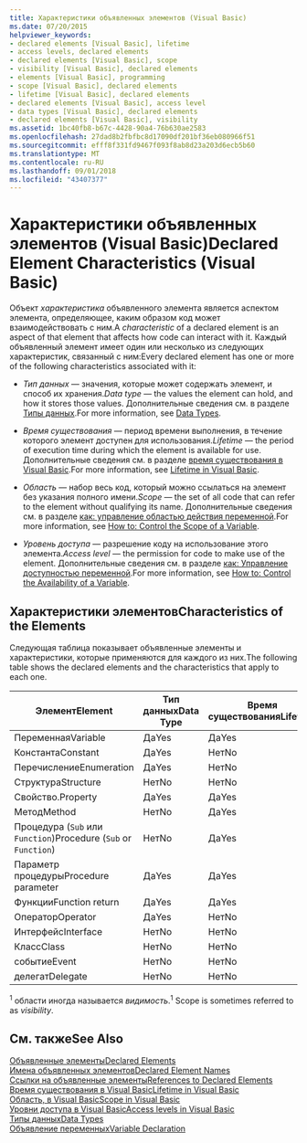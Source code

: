 ```yaml
---
title: Характеристики объявленных элементов (Visual Basic)
ms.date: 07/20/2015
helpviewer_keywords:
- declared elements [Visual Basic], lifetime
- access levels, declared elements
- declared elements [Visual Basic], scope
- visibility [Visual Basic], declared elements
- elements [Visual Basic], programming
- scope [Visual Basic], declared elements
- lifetime [Visual Basic], declared elements
- declared elements [Visual Basic], access level
- data types [Visual Basic], declared elements
- declared elements [Visual Basic], visibility
ms.assetid: 1bc40fb8-b67c-4428-90a4-76b630ae2583
ms.openlocfilehash: 27dad8b2fbfbc8d17090df201bf36eb080966f51
ms.sourcegitcommit: efff8f331fd9467f093f8ab8d23a203d6ecb5b60
ms.translationtype: MT
ms.contentlocale: ru-RU
ms.lasthandoff: 09/01/2018
ms.locfileid: "43407377"
---
```

# <a name="declared-element-characteristics-visual-basic"></a><span data-ttu-id="65834-102">Характеристики объявленных элементов (Visual Basic)</span><span class="sxs-lookup"><span data-stu-id="65834-102">Declared Element Characteristics (Visual Basic)</span></span>
<span data-ttu-id="65834-103">Объект *характеристика* объявленного элемента является аспектом элемента, определяющее, каким образом код может взаимодействовать с ним.</span><span class="sxs-lookup"><span data-stu-id="65834-103">A *characteristic* of a declared element is an aspect of that element that affects how code can interact with it.</span></span> <span data-ttu-id="65834-104">Каждый объявленный элемент имеет один или несколько из следующих характеристик, связанный с ним:</span><span class="sxs-lookup"><span data-stu-id="65834-104">Every declared element has one or more of the following characteristics associated with it:</span></span>  
  
-   <span data-ttu-id="65834-105">*Тип данных* — значения, которые может содержать элемент, и способ их хранения.</span><span class="sxs-lookup"><span data-stu-id="65834-105">*Data type* — the values the element can hold, and how it stores those values.</span></span> <span data-ttu-id="65834-106">Дополнительные сведения см. в разделе [Типы данных](../../../../visual-basic/language-reference/data-types/index.md).</span><span class="sxs-lookup"><span data-stu-id="65834-106">For more information, see [Data Types](../../../../visual-basic/language-reference/data-types/index.md).</span></span>  
  
-   <span data-ttu-id="65834-107">*Время существования* — период времени выполнения, в течение которого элемент доступен для использования.</span><span class="sxs-lookup"><span data-stu-id="65834-107">*Lifetime* — the period of execution time during which the element is available for use.</span></span> <span data-ttu-id="65834-108">Дополнительные сведения см. в разделе [время существования в Visual Basic](../../../../visual-basic/programming-guide/language-features/declared-elements/lifetime.md).</span><span class="sxs-lookup"><span data-stu-id="65834-108">For more information, see [Lifetime in Visual Basic](../../../../visual-basic/programming-guide/language-features/declared-elements/lifetime.md).</span></span>  
  
-   <span data-ttu-id="65834-109">*Область* — набор весь код, который можно ссылаться на элемент без указания полного имени.</span><span class="sxs-lookup"><span data-stu-id="65834-109">*Scope* — the set of all code that can refer to the element without qualifying its name.</span></span> <span data-ttu-id="65834-110">Дополнительные сведения см. в разделе [как: управление областью действия переменной](../../../../visual-basic/programming-guide/language-features/declared-elements/how-to-control-the-scope-of-a-variable.md).</span><span class="sxs-lookup"><span data-stu-id="65834-110">For more information, see [How to: Control the Scope of a Variable](../../../../visual-basic/programming-guide/language-features/declared-elements/how-to-control-the-scope-of-a-variable.md).</span></span>  
  
-   <span data-ttu-id="65834-111">*Уровень доступа* — разрешение коду на использование этого элемента.</span><span class="sxs-lookup"><span data-stu-id="65834-111">*Access level* — the permission for code to make use of the element.</span></span> <span data-ttu-id="65834-112">Дополнительные сведения см. в разделе [как: Управление доступностью переменной](../../../../visual-basic/programming-guide/language-features/declared-elements/how-to-control-the-availability-of-a-variable.md).</span><span class="sxs-lookup"><span data-stu-id="65834-112">For more information, see [How to: Control the Availability of a Variable](../../../../visual-basic/programming-guide/language-features/declared-elements/how-to-control-the-availability-of-a-variable.md).</span></span>  
  
## <a name="characteristics-of-the-elements"></a><span data-ttu-id="65834-113">Характеристики элементов</span><span class="sxs-lookup"><span data-stu-id="65834-113">Characteristics of the Elements</span></span>  
 <span data-ttu-id="65834-114">Следующая таблица показывает объявленные элементы и характеристики, которые применяются для каждого из них.</span><span class="sxs-lookup"><span data-stu-id="65834-114">The following table shows the declared elements and the characteristics that apply to each one.</span></span>  
  
|<span data-ttu-id="65834-115">Элемент</span><span class="sxs-lookup"><span data-stu-id="65834-115">Element</span></span>|<span data-ttu-id="65834-116">Тип данных</span><span class="sxs-lookup"><span data-stu-id="65834-116">Data Type</span></span>|<span data-ttu-id="65834-117">Время существования</span><span class="sxs-lookup"><span data-stu-id="65834-117">Lifetime</span></span>|<span data-ttu-id="65834-118">Область <sup>1</sup></span><span class="sxs-lookup"><span data-stu-id="65834-118">Scope <sup>1</sup></span></span>|<span data-ttu-id="65834-119">Уровень доступа</span><span class="sxs-lookup"><span data-stu-id="65834-119">Access Level</span></span>|  
|-------------|---------------|--------------|------------------------|------------------|  
|<span data-ttu-id="65834-120">Переменная</span><span class="sxs-lookup"><span data-stu-id="65834-120">Variable</span></span>|<span data-ttu-id="65834-121">Да</span><span class="sxs-lookup"><span data-stu-id="65834-121">Yes</span></span>|<span data-ttu-id="65834-122">Да</span><span class="sxs-lookup"><span data-stu-id="65834-122">Yes</span></span>|<span data-ttu-id="65834-123">Да</span><span class="sxs-lookup"><span data-stu-id="65834-123">Yes</span></span>|<span data-ttu-id="65834-124">Да</span><span class="sxs-lookup"><span data-stu-id="65834-124">Yes</span></span>|  
|<span data-ttu-id="65834-125">Константа</span><span class="sxs-lookup"><span data-stu-id="65834-125">Constant</span></span>|<span data-ttu-id="65834-126">Да</span><span class="sxs-lookup"><span data-stu-id="65834-126">Yes</span></span>|<span data-ttu-id="65834-127">Нет</span><span class="sxs-lookup"><span data-stu-id="65834-127">No</span></span>|<span data-ttu-id="65834-128">Да</span><span class="sxs-lookup"><span data-stu-id="65834-128">Yes</span></span>|<span data-ttu-id="65834-129">Да</span><span class="sxs-lookup"><span data-stu-id="65834-129">Yes</span></span>|  
|<span data-ttu-id="65834-130">Перечисление</span><span class="sxs-lookup"><span data-stu-id="65834-130">Enumeration</span></span>|<span data-ttu-id="65834-131">Да</span><span class="sxs-lookup"><span data-stu-id="65834-131">Yes</span></span>|<span data-ttu-id="65834-132">Нет</span><span class="sxs-lookup"><span data-stu-id="65834-132">No</span></span>|<span data-ttu-id="65834-133">Да</span><span class="sxs-lookup"><span data-stu-id="65834-133">Yes</span></span>|<span data-ttu-id="65834-134">Да</span><span class="sxs-lookup"><span data-stu-id="65834-134">Yes</span></span>|  
|<span data-ttu-id="65834-135">Структура</span><span class="sxs-lookup"><span data-stu-id="65834-135">Structure</span></span>|<span data-ttu-id="65834-136">Нет</span><span class="sxs-lookup"><span data-stu-id="65834-136">No</span></span>|<span data-ttu-id="65834-137">Нет</span><span class="sxs-lookup"><span data-stu-id="65834-137">No</span></span>|<span data-ttu-id="65834-138">Да</span><span class="sxs-lookup"><span data-stu-id="65834-138">Yes</span></span>|<span data-ttu-id="65834-139">Да</span><span class="sxs-lookup"><span data-stu-id="65834-139">Yes</span></span>|  
|<span data-ttu-id="65834-140">Свойство.</span><span class="sxs-lookup"><span data-stu-id="65834-140">Property</span></span>|<span data-ttu-id="65834-141">Да</span><span class="sxs-lookup"><span data-stu-id="65834-141">Yes</span></span>|<span data-ttu-id="65834-142">Да</span><span class="sxs-lookup"><span data-stu-id="65834-142">Yes</span></span>|<span data-ttu-id="65834-143">Да</span><span class="sxs-lookup"><span data-stu-id="65834-143">Yes</span></span>|<span data-ttu-id="65834-144">Да</span><span class="sxs-lookup"><span data-stu-id="65834-144">Yes</span></span>|  
|<span data-ttu-id="65834-145">Метод</span><span class="sxs-lookup"><span data-stu-id="65834-145">Method</span></span>|<span data-ttu-id="65834-146">Нет</span><span class="sxs-lookup"><span data-stu-id="65834-146">No</span></span>|<span data-ttu-id="65834-147">Да</span><span class="sxs-lookup"><span data-stu-id="65834-147">Yes</span></span>|<span data-ttu-id="65834-148">Да</span><span class="sxs-lookup"><span data-stu-id="65834-148">Yes</span></span>|<span data-ttu-id="65834-149">Да</span><span class="sxs-lookup"><span data-stu-id="65834-149">Yes</span></span>|  
|<span data-ttu-id="65834-150">Процедура (`Sub` или `Function`)</span><span class="sxs-lookup"><span data-stu-id="65834-150">Procedure (`Sub` or `Function`)</span></span>|<span data-ttu-id="65834-151">Нет</span><span class="sxs-lookup"><span data-stu-id="65834-151">No</span></span>|<span data-ttu-id="65834-152">Да</span><span class="sxs-lookup"><span data-stu-id="65834-152">Yes</span></span>|<span data-ttu-id="65834-153">Да</span><span class="sxs-lookup"><span data-stu-id="65834-153">Yes</span></span>|<span data-ttu-id="65834-154">Да</span><span class="sxs-lookup"><span data-stu-id="65834-154">Yes</span></span>|  
|<span data-ttu-id="65834-155">Параметр процедуры</span><span class="sxs-lookup"><span data-stu-id="65834-155">Procedure parameter</span></span>|<span data-ttu-id="65834-156">Да</span><span class="sxs-lookup"><span data-stu-id="65834-156">Yes</span></span>|<span data-ttu-id="65834-157">Да</span><span class="sxs-lookup"><span data-stu-id="65834-157">Yes</span></span>|<span data-ttu-id="65834-158">Да</span><span class="sxs-lookup"><span data-stu-id="65834-158">Yes</span></span>|<span data-ttu-id="65834-159">Нет</span><span class="sxs-lookup"><span data-stu-id="65834-159">No</span></span>|  
|<span data-ttu-id="65834-160">Функции</span><span class="sxs-lookup"><span data-stu-id="65834-160">Function return</span></span>|<span data-ttu-id="65834-161">Да</span><span class="sxs-lookup"><span data-stu-id="65834-161">Yes</span></span>|<span data-ttu-id="65834-162">Да</span><span class="sxs-lookup"><span data-stu-id="65834-162">Yes</span></span>|<span data-ttu-id="65834-163">Да</span><span class="sxs-lookup"><span data-stu-id="65834-163">Yes</span></span>|<span data-ttu-id="65834-164">Нет</span><span class="sxs-lookup"><span data-stu-id="65834-164">No</span></span>|  
|<span data-ttu-id="65834-165">Оператор</span><span class="sxs-lookup"><span data-stu-id="65834-165">Operator</span></span>|<span data-ttu-id="65834-166">Да</span><span class="sxs-lookup"><span data-stu-id="65834-166">Yes</span></span>|<span data-ttu-id="65834-167">Нет</span><span class="sxs-lookup"><span data-stu-id="65834-167">No</span></span>|<span data-ttu-id="65834-168">Да</span><span class="sxs-lookup"><span data-stu-id="65834-168">Yes</span></span>|<span data-ttu-id="65834-169">Да</span><span class="sxs-lookup"><span data-stu-id="65834-169">Yes</span></span>|  
|<span data-ttu-id="65834-170">Интерфейс</span><span class="sxs-lookup"><span data-stu-id="65834-170">Interface</span></span>|<span data-ttu-id="65834-171">Нет</span><span class="sxs-lookup"><span data-stu-id="65834-171">No</span></span>|<span data-ttu-id="65834-172">Нет</span><span class="sxs-lookup"><span data-stu-id="65834-172">No</span></span>|<span data-ttu-id="65834-173">Да</span><span class="sxs-lookup"><span data-stu-id="65834-173">Yes</span></span>|<span data-ttu-id="65834-174">Да</span><span class="sxs-lookup"><span data-stu-id="65834-174">Yes</span></span>|  
|<span data-ttu-id="65834-175">Класс</span><span class="sxs-lookup"><span data-stu-id="65834-175">Class</span></span>|<span data-ttu-id="65834-176">Нет</span><span class="sxs-lookup"><span data-stu-id="65834-176">No</span></span>|<span data-ttu-id="65834-177">Нет</span><span class="sxs-lookup"><span data-stu-id="65834-177">No</span></span>|<span data-ttu-id="65834-178">Да</span><span class="sxs-lookup"><span data-stu-id="65834-178">Yes</span></span>|<span data-ttu-id="65834-179">Да</span><span class="sxs-lookup"><span data-stu-id="65834-179">Yes</span></span>|  
|<span data-ttu-id="65834-180">событие</span><span class="sxs-lookup"><span data-stu-id="65834-180">Event</span></span>|<span data-ttu-id="65834-181">Нет</span><span class="sxs-lookup"><span data-stu-id="65834-181">No</span></span>|<span data-ttu-id="65834-182">Нет</span><span class="sxs-lookup"><span data-stu-id="65834-182">No</span></span>|<span data-ttu-id="65834-183">Да</span><span class="sxs-lookup"><span data-stu-id="65834-183">Yes</span></span>|<span data-ttu-id="65834-184">Да</span><span class="sxs-lookup"><span data-stu-id="65834-184">Yes</span></span>|  
|<span data-ttu-id="65834-185">делегат</span><span class="sxs-lookup"><span data-stu-id="65834-185">Delegate</span></span>|<span data-ttu-id="65834-186">Нет</span><span class="sxs-lookup"><span data-stu-id="65834-186">No</span></span>|<span data-ttu-id="65834-187">Нет</span><span class="sxs-lookup"><span data-stu-id="65834-187">No</span></span>|<span data-ttu-id="65834-188">Да</span><span class="sxs-lookup"><span data-stu-id="65834-188">Yes</span></span>|<span data-ttu-id="65834-189">Да</span><span class="sxs-lookup"><span data-stu-id="65834-189">Yes</span></span>|  
  
 <span data-ttu-id="65834-190"><sup>1</sup> области иногда называется *видимость*.</span><span class="sxs-lookup"><span data-stu-id="65834-190"><sup>1</sup> Scope is sometimes referred to as *visibility*.</span></span>  
  
## <a name="see-also"></a><span data-ttu-id="65834-191">См. также</span><span class="sxs-lookup"><span data-stu-id="65834-191">See Also</span></span>  
 [<span data-ttu-id="65834-192">Объявленные элементы</span><span class="sxs-lookup"><span data-stu-id="65834-192">Declared Elements</span></span>](../../../../visual-basic/programming-guide/language-features/declared-elements/index.md)  
 [<span data-ttu-id="65834-193">Имена объявленных элементов</span><span class="sxs-lookup"><span data-stu-id="65834-193">Declared Element Names</span></span>](../../../../visual-basic/programming-guide/language-features/declared-elements/declared-element-names.md)  
 [<span data-ttu-id="65834-194">Ссылки на объявленные элементы</span><span class="sxs-lookup"><span data-stu-id="65834-194">References to Declared Elements</span></span>](../../../../visual-basic/programming-guide/language-features/declared-elements/references-to-declared-elements.md)  
 [<span data-ttu-id="65834-195">Время существования в Visual Basic</span><span class="sxs-lookup"><span data-stu-id="65834-195">Lifetime in Visual Basic</span></span>](../../../../visual-basic/programming-guide/language-features/declared-elements/lifetime.md)  
 [<span data-ttu-id="65834-196">Область, в Visual Basic</span><span class="sxs-lookup"><span data-stu-id="65834-196">Scope in Visual Basic</span></span>](../../../../visual-basic/programming-guide/language-features/declared-elements/scope.md)  
 [<span data-ttu-id="65834-197">Уровни доступа в Visual Basic</span><span class="sxs-lookup"><span data-stu-id="65834-197">Access levels in Visual Basic</span></span>](../../../../visual-basic/programming-guide/language-features/declared-elements/access-levels.md)  
 [<span data-ttu-id="65834-198">Типы данных</span><span class="sxs-lookup"><span data-stu-id="65834-198">Data Types</span></span>](../../../../visual-basic/programming-guide/language-features/data-types/index.md)  
 [<span data-ttu-id="65834-199">Объявление переменных</span><span class="sxs-lookup"><span data-stu-id="65834-199">Variable Declaration</span></span>](../../../../visual-basic/programming-guide/language-features/variables/variable-declaration.md)
